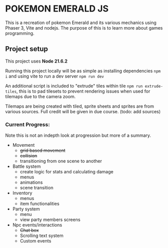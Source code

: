 # POKEMON EMERALD JS

This is a recreation of pokemon Emerald and its various mechanics using Phaser 3, Vite and nodejs.
The purpose of this is to learn more about games programming.

## Project setup

This project uses <b>Node 21.6.2</b>

Running this project locally will be as simple as installing dependencies ```npm i``` and using vite to run a dev server ```npm run dev```

An additional script is included to "extrude" tiles within tile ```npm run extrude-tiles```, this is to pad tilesets
to prevent rendering issues when used for tilemaps due to the camera zoom.

Tilemaps are being created with tiled, sprite sheets and sprites are from various sources. Full credit will be given in due course. (todo: add sources)


### Current Progress:

Note this is not an indepth look at progression but more of a summary.

- Movement
  - ~~grid based movement~~
  - ~~collision~~
  - transitioning from one scene to another
- Battle system
  - create logic for stats and calculating damage
  - menus
  - animations
  - scene transition
- Inventory
  - menus
  - item functionalities
- Party system
  - menu
  - view party members screens
- Npc events/interactions
  - ~~Chat box~~
  - Scrolling text system
  - Custom events